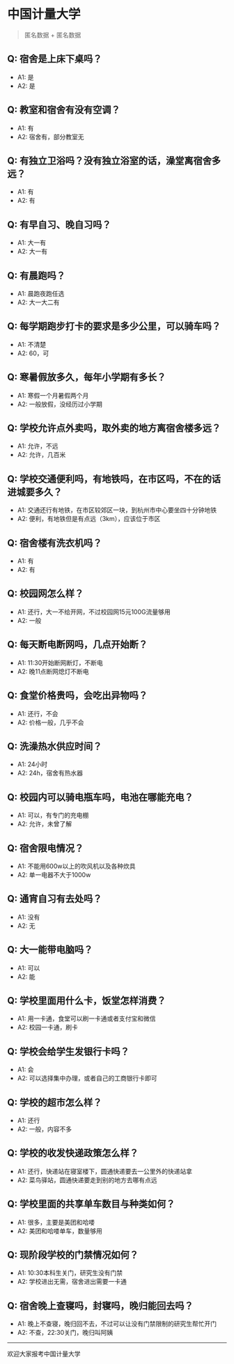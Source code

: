 # 中国计量大学
> 匿名数据 + 匿名数据
## Q: 宿舍是上床下桌吗？
- A1: 是
- A2: 是
## Q: 教室和宿舍有没有空调？
- A1: 有
- A2: 宿舍有，部分教室无
## Q: 有独立卫浴吗？没有独立浴室的话，澡堂离宿舍多远？
- A1: 有
- A2: 有
## Q: 有早自习、晚自习吗？
- A1: 大一有
- A2: 大一有
## Q: 有晨跑吗？
- A1: 晨跑夜跑任选
- A2: 大一大二有
## Q: 每学期跑步打卡的要求是多少公里，可以骑车吗？
- A1: 不清楚
- A2: 60，可
## Q: 寒暑假放多久，每年小学期有多长？
- A1: 寒假一个月暑假两个月
- A2: 一般放假，没经历过小学期
## Q: 学校允许点外卖吗，取外卖的地方离宿舍楼多远？
- A1: 允许，不远
- A2: 允许，几百米
## Q: 学校交通便利吗，有地铁吗，在市区吗，不在的话进城要多久？
- A1: 交通还行有地铁，在市区较郊区一块，到杭州市中心要坐四十分钟地铁
- A2: 便利，有地铁但是有点远（3km），应该位于市区
## Q: 宿舍楼有洗衣机吗？
- A1: 有
- A2: 有
## Q: 校园网怎么样？
- A1: 还行，大一不给开网，不过校园网15元100G流量够用
- A2: 一般
## Q: 每天断电断网吗，几点开始断？
- A1: 11:30开始断网断灯，不断电
- A2: 晚11点断网熄灯不断电
## Q: 食堂价格贵吗，会吃出异物吗？
- A1: 还行，不会
- A2: 价格一般，几乎不会
## Q: 洗澡热水供应时间？
- A1: 24小时
- A2: 24h，宿舍有热水器
## Q: 校园内可以骑电瓶车吗，电池在哪能充电？
- A1: 可以，有专门的充电棚
- A2: 允许，未曾了解
## Q: 宿舍限电情况？
- A1: 不能用600w以上的吹风机以及各种炊具
- A2: 单一电器不大于1000w
## Q: 通宵自习有去处吗？
- A1: 没有
- A2: 无
## Q: 大一能带电脑吗？
- A1: 可以
- A2: 能
## Q: 学校里面用什么卡，饭堂怎样消费？
- A1: 用一卡通，食堂可以刷一卡通或者支付宝和微信
- A2: 校园一卡通，刷卡
## Q: 学校会给学生发银行卡吗？
- A1: 会
- A2: 可以选择集中办理，或者自己的工商银行卡即可
## Q: 学校的超市怎么样？
- A1: 还行
- A2: 一般，内容不多
## Q: 学校的收发快递政策怎么样？
- A1: 还行，快递站在寝室楼下，圆通快递要去一公里外的快递站拿
- A2: 菜鸟驿站，圆通快递要走到别的地方去哪有点远
## Q: 学校里面的共享单车数目与种类如何？
- A1: 很多，主要是美团和哈喽
- A2: 美团和哈喽单车，数量够用
## Q: 现阶段学校的门禁情况如何？
- A1: 10:30本科生关门，研究生没有门禁
- A2: 学校进出无需，宿舍进出需要一卡通
## Q: 宿舍晚上查寝吗，封寝吗，晚归能回去吗？
- A1: 晚上不查寝，晚归回不去，不过可以让没有门禁限制的研究生帮忙开门
- A2: 不查，22:30关门，晚归叫阿姨
***
欢迎大家报考中国计量大学